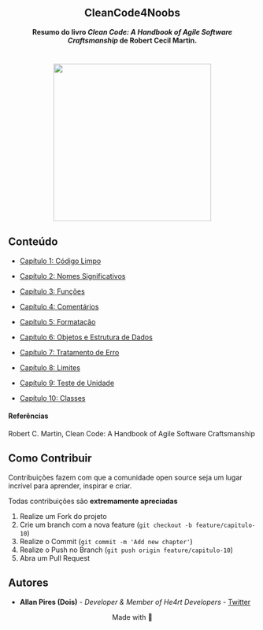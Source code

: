 <div align="center">
  <h2>CleanCode4Noobs</h2>
  <strong>Resumo do livro <i>Clean Code: A Handbook of Agile Software Craftsmanship</i> de Robert Cecil Martin.</strong>
</div>

<h1 align="center">
  <img src="https://images-na.ssl-images-amazon.com/images/I/41jEbK-jG+L.jpg" width="320">
</h1>

## Conteúdo

- [Capítulo 1: Código Limpo](https://github.com/allan-pires/cleancode4noobs/blob/master/capitulo-1/codigo-limpo.md)

- [Capítulo 2: Nomes Significativos](https://github.com/allan-pires/cleancode4noobs/blob/master/capitulo-2/nomes-significativos.md)

- [Capítulo 3: Funções](https://github.com/allan-pires/cleancode4noobs/blob/master/capitulo-3/funcoes.md)

- [Capítulo 4: Comentários](https://github.com/allan-pires/cleancode4noobs/blob/master/capitulo-4/comentarios.md)

- [Capítulo 5: Formatação](https://github.com/allan-pires/cleancode4noobs/blob/master/capitulo-5/formatacao.md)

- [Capítulo 6: Objetos e Estrutura de Dados](https://github.com/allan-pires/cleancode4noobs/blob/master/capitulo-6/objetos-e-estrutura-de-dados.md)

- [Capítulo 7: Tratamento de Erro](https://github.com/allan-pires/cleancode4noobs/blob/master/capitulo-7/tratamento-de-erro.md)

- [Capítulo 8: Limites](https://github.com/allan-pires/cleancode4noobs/blob/master/capitulo-8/limites.md)

- [Capítulo 9: Teste de Unidade](https://github.com/allan-pires/cleancode4noobs/blob/master/capitulo-9/teste-de-unidade.md)

- [Capítulo 10: Classes](https://github.com/allan-pires/cleancode4noobs/blob/master/capitulo-10/classes.md)

#### Referências
Robert C. Martin, Clean Code: A Handbook of Agile Software Craftsmanship

## Como Contribuir

Contribuições fazem com que a comunidade open source seja um lugar incrível para aprender, inspirar e criar. 

Todas contribuições são **extremamente apreciadas**

1. Realize um Fork do projeto
2. Crie um branch com a nova feature (`git checkout -b feature/capitulo-10`)
3. Realize o Commit (`git commit -m 'Add new chapter'`)
4. Realize o Push no Branch (`git push origin feature/capitulo-10`)
5. Abra um Pull Request

## Autores

- **Allan Pires (Dois)** - _Developer & Member of He4rt Developers_ - [Twitter](https://twitter.com/2lan)

<p align="center">Made with 💜</p>
